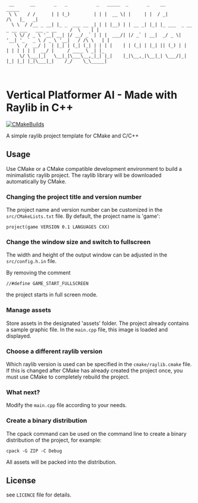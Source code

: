 ```
 __      __       _   _           _   _____  _       _    __                                          _____ 
 \ \    / /      | | (_)         | | |  __ \| |     | |  / _|                                   /\   |_   _|
  \ \  / /__ _ __| |_ _  ___ __ _| | | |__) | | __ _| |_| |_ ___  _ __ _ __ ___   ___ _ __     /  \    | |  
   \ \/ / _ \ '__| __| |/ __/ _` | | |  ___/| |/ _` | __|  _/ _ \| '__| '_ ` _ \ / _ \ '__|   / /\ \   | |  
    \  /  __/ |  | |_| | (_| (_| | | | |    | | (_| | |_| || (_) | |  | | | | | |  __/ |     / ____ \ _| |_ 
     \/ \___|_|   \__|_|\___\__,_|_| |_|    |_|\__,_|\__|_| \___/|_|  |_| |_| |_|\___|_|    /_/    \_\_____|
                                                                                                            
                                                                                                            
```

# Vertical Platformer AI - Made with Raylib in C++

[![CMakeBuilds](https://github.com/chfhhd/raylibstarter-minimal/actions/workflows/cmake.yml/badge.svg)](https://github.com/chfhhd/raylibstarter/actions/workflows/cmake.yml)

A simple raylib project template for CMake and C/C++

## Usage

Use CMake or a CMake compatible development environment to build a minimalistic raylib project. The raylib library will be downloaded automatically by CMake.

### Changing the project title and version number

The project name and version number can be customized in the `src/CMakeLists.txt` file. By default, the project name is 'game':

```
project(game VERSION 0.1 LANGUAGES CXX)
```

### Change the window size and switch to fullscreen

The width and height of the output window can be adjusted in the `src/config.h.in` file.

By removing the comment

```
//#define GAME_START_FULLSCREEN
```

the project starts in full screen mode.

### Manage assets

Store assets in the designated 'assets' folder. The project already contains a sample graphic file. In the `main.cpp` file, this image is loaded and displayed.

### Choose a different raylib version

Which raylib version is used can be specified in the `cmake/raylib.cmake` file. If this is changed after CMake has already created the project once, you must use CMake to completely rebuild the project.

### What next?

Modify the `main.cpp` file according to your needs.

### Create a binary distribution

The cpack command can be used on the command line to create a binary distribution of the project, for example:

```
cpack -G ZIP -C Debug
```

All assets will be packed into the distribution.

## License

see `LICENCE` file for details.
